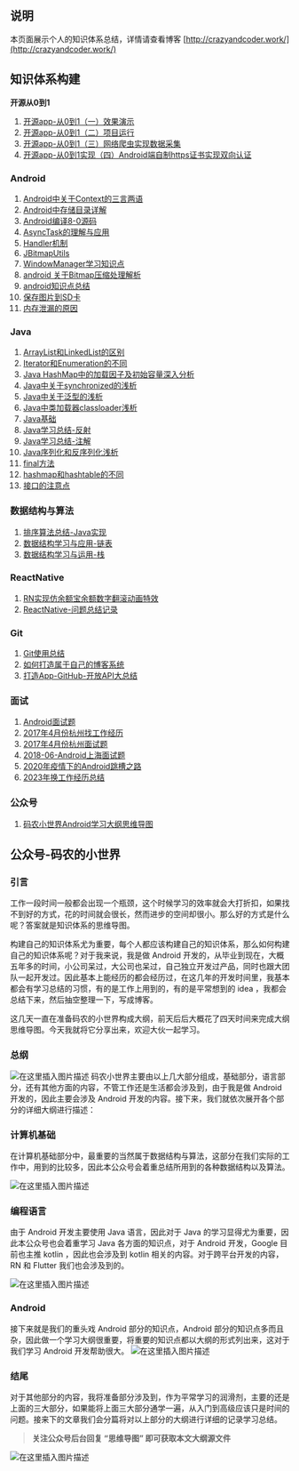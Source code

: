 
## **说明** 
本页面展示个人的知识体系总结，详情请查看博客 [http://crazyandcoder.work/](http://crazyandcoder.work/)

## **知识体系构建**



**开源从0到1**

 1. [开源app-从0到1（一）效果演示](https://github.com/crazyandcoder/blog_backups/blob/master/articles/%E5%BC%80%E6%BA%90%E4%BB%8E0%E5%88%B01%EF%BC%88%E4%B8%80%EF%BC%89%E6%95%88%E6%9E%9C%E6%BC%94%E7%A4%BA.md)
 2. [开源app-从0到1（二）项目运行](https://github.com/crazyandcoder/blog_backups/blob/master/articles/%E5%BC%80%E6%BA%90app-%E4%BB%8E0%E5%88%B01%EF%BC%88%E4%BA%8C%EF%BC%89%E9%A1%B9%E7%9B%AE%E8%BF%90%E8%A1%8C.md)
 3. [开源app-从0到1（三）网络爬虫实现数据采集](https://github.com/crazyandcoder/blog_backups/blob/master/articles/%E5%BC%80%E6%BA%90app-%E4%BB%8E0%E5%88%B01%EF%BC%88%E4%B8%89%EF%BC%89%E7%BD%91%E7%BB%9C%E7%88%AC%E8%99%AB%E5%AE%9E%E7%8E%B0%E6%95%B0%E6%8D%AE%E9%87%87%E9%9B%86.md)
 4. [开源app-从0到1实现（四）Android端自制https证书实现双向认证](https://github.com/crazyandcoder/blog_backups/blob/master/articles/%E5%BC%80%E6%BA%90app-%E4%BB%8E0%E5%88%B01%E5%AE%9E%E7%8E%B0%EF%BC%88%E5%9B%9B%EF%BC%89Android%E7%AB%AF%E8%87%AA%E5%88%B6https%E8%AF%81%E4%B9%A6%E5%AE%9E%E7%8E%B0%E5%8F%8C%E5%90%91%E8%AE%A4%E8%AF%81.md)



### **Android**

 1. [Android中关于Context的三言两语](https://github.com/crazyandcoder/blog_backups/blob/master/articles/Android%E4%B8%AD%E5%85%B3%E4%BA%8EContext%E7%9A%84%E4%B8%89%E8%A8%80%E4%B8%A4%E8%AF%AD.md)
 2. [Android中存储目录详解](https://github.com/crazyandcoder/blog_backups/blob/master/articles/Android%E4%B8%AD%E5%AD%98%E5%82%A8%E7%9B%AE%E5%BD%95%E8%AF%A6%E8%A7%A3.md)
 3. [Android编译8-0源码](https://github.com/crazyandcoder/blog_backups/blob/master/articles/Android%E7%BC%96%E8%AF%918-0%E6%BA%90%E7%A0%81.md)
 4. [AsyncTask的理解与应用](https://github.com/crazyandcoder/blog_backups/blob/master/articles/AsyncTask%E7%9A%84%E7%90%86%E8%A7%A3%E4%B8%8E%E5%BA%94%E7%94%A8.md)
 5. [Handler机制](https://github.com/crazyandcoder/blog_backups/blob/master/articles/Handler%E6%9C%BA%E5%88%B6.md)
 6. [JBitmapUtils](https://github.com/crazyandcoder/blog_backups/blob/master/articles/JBitmapUtils.md)
 7. [WindowManager学习知识点](https://github.com/crazyandcoder/blog_backups/blob/master/articles/WindowManager%E5%AD%A6%E4%B9%A0%E7%9F%A5%E8%AF%86%E7%82%B9.md)
 8. [android 关于Bitmap压缩处理解析](https://github.com/crazyandcoder/blog_backups/blob/master/articles/android%20%E5%85%B3%E4%BA%8EBitmap%E5%8E%8B%E7%BC%A9%E5%A4%84%E7%90%86%E8%A7%A3%E6%9E%90.md)
 9. [android知识点总结](https://github.com/crazyandcoder/blog_backups/blob/master/articles/android%E7%9F%A5%E8%AF%86%E7%82%B9%E6%80%BB%E7%BB%93.md)
 10. [保存图片到SD卡](https://github.com/crazyandcoder/blog_backups/blob/master/articles/%E4%BF%9D%E5%AD%98%E5%9B%BE%E7%89%87%E5%88%B0SD%E5%8D%A1.md)
 11. [内存泄漏的原因](https://github.com/crazyandcoder/blog_backups/blob/master/articles/%E5%86%85%E5%AD%98%E6%B3%84%E6%BC%8F%E7%9A%84%E5%8E%9F%E5%9B%A0.md)


### **Java**

 1. [ArrayList和LinkedList的区别](https://github.com/crazyandcoder/blog_backups/blob/master/articles/ArrayList%E5%92%8CLinkedList%E7%9A%84%E5%8C%BA%E5%88%AB.md)
 2. [Iterator和Enumeration的不同](https://github.com/crazyandcoder/blog_backups/blob/master/articles/Iterator%E5%92%8CEnumeration%E7%9A%84%E4%B8%8D%E5%90%8C.md)
 3. [Java HashMap中的加载因子及初始容量深入分析](https://github.com/crazyandcoder/blog_backups/blob/master/articles/Java%20HashMap%E4%B8%AD%E7%9A%84%E5%8A%A0%E8%BD%BD%E5%9B%A0%E5%AD%90%E5%8F%8A%E5%88%9D%E5%A7%8B%E5%AE%B9%E9%87%8F%E6%B7%B1%E5%85%A5%E5%88%86%E6%9E%90.md)
 4. [Java中关于synchronized的浅析](https://github.com/crazyandcoder/blog_backups/blob/master/articles/Java%E4%B8%AD%E5%85%B3%E4%BA%8Esynchronized%E7%9A%84%E6%B5%85%E6%9E%90.md)
 5. [Java中关于泛型的浅析](https://github.com/crazyandcoder/blog_backups/blob/master/articles/Java%E4%B8%AD%E5%85%B3%E4%BA%8E%E6%B3%9B%E5%9E%8B%E7%9A%84%E6%B5%85%E6%9E%90.md)
 6. [Java中类加载器classloader浅析](https://github.com/crazyandcoder/blog_backups/blob/master/articles/Java%E4%B8%AD%E7%B1%BB%E5%8A%A0%E8%BD%BD%E5%99%A8classloader%E6%B5%85%E6%9E%90.md)
 7. [Java基础](https://github.com/crazyandcoder/blog_backups/blob/master/articles/Java%E5%9F%BA%E7%A1%80.md)
 8. [Java学习总结-反射](https://github.com/crazyandcoder/blog_backups/blob/master/articles/Java%E5%AD%A6%E4%B9%A0%E6%80%BB%E7%BB%93-%E5%8F%8D%E5%B0%84.md)
 9. [Java学习总结-注解](https://github.com/crazyandcoder/blog_backups/blob/master/articles/Java%E5%AD%A6%E4%B9%A0%E6%80%BB%E7%BB%93-%E6%B3%A8%E8%A7%A3.md)
 10. [Java序列化和反序列化浅析](https://github.com/crazyandcoder/blog_backups/blob/master/articles/Java%E5%BA%8F%E5%88%97%E5%8C%96%E5%92%8C%E5%8F%8D%E5%BA%8F%E5%88%97%E5%8C%96%E6%B5%85%E6%9E%90.md) 
 11. [final方法](https://github.com/crazyandcoder/blog_backups/blob/master/articles/final%E6%96%B9%E6%B3%95.md)
 12. [hashmap和hashtable的不同](https://github.com/crazyandcoder/blog_backups/blob/master/articles/hashmap%E5%92%8Chashtable%E7%9A%84%E4%B8%8D%E5%90%8C.md)
 13. [接口的注意点](https://github.com/crazyandcoder/blog_backups/blob/master/articles/%E6%8E%A5%E5%8F%A3%E7%9A%84%E6%B3%A8%E6%84%8F%E7%82%B9.md)


### **数据结构与算法**

 1. [排序算法总结-Java实现](https://github.com/crazyandcoder/blog_backups/blob/master/articles/%E6%8E%92%E5%BA%8F%E7%AE%97%E6%B3%95%E6%80%BB%E7%BB%93-Java%E5%AE%9E%E7%8E%B0.md)
 2. [数据结构学习与应用-链表](https://github.com/crazyandcoder/blog_backups/blob/master/articles/%E6%95%B0%E6%8D%AE%E7%BB%93%E6%9E%84%E5%AD%A6%E4%B9%A0%E4%B8%8E%E5%BA%94%E7%94%A8-%E9%93%BE%E8%A1%A8.md)
 3. [数据结构学习与运用-栈](https://github.com/crazyandcoder/blog_backups/blob/master/articles/%E6%95%B0%E6%8D%AE%E7%BB%93%E6%9E%84%E5%AD%A6%E4%B9%A0%E4%B8%8E%E8%BF%90%E7%94%A8-%E6%A0%88.md)

### **ReactNative**

 1. [RN实现仿余额宝余额数字翻滚动画特效](https://github.com/crazyandcoder/blog_backups/blob/master/articles/RN%E5%AE%9E%E7%8E%B0%E4%BB%BF%E4%BD%99%E9%A2%9D%E5%AE%9D%E4%BD%99%E9%A2%9D%E6%95%B0%E5%AD%97%E7%BF%BB%E6%BB%9A%E5%8A%A8%E7%94%BB%E7%89%B9%E6%95%88.md)
 2. [ReactNative-问题总结记录](https://github.com/crazyandcoder/blog_backups/blob/master/articles/ReactNative-%E9%97%AE%E9%A2%98%E6%80%BB%E7%BB%93%E8%AE%B0%E5%BD%95.md)


### **Git**

 1. [Git使用总结](https://github.com/crazyandcoder/blog_backups/blob/master/articles/Git%E4%BD%BF%E7%94%A8%E6%80%BB%E7%BB%93.md)
 2. [如何打造属于自己的博客系统](https://github.com/crazyandcoder/blog_backups/blob/master/articles/%E5%A6%82%E4%BD%95%E6%89%93%E9%80%A0%E5%B1%9E%E4%BA%8E%E8%87%AA%E5%B7%B1%E7%9A%84%E5%8D%9A%E5%AE%A2%E7%B3%BB%E7%BB%9F.md)
 3. [打造App-GitHub-开放API大总结](https://github.com/crazyandcoder/blog_backups/blob/master/articles/%E6%89%93%E9%80%A0App-GitHub-%E5%BC%80%E6%94%BEAPI%E5%A4%A7%E6%80%BB%E7%BB%93.md)

### **面试**
 1. [Android面试题](https://github.com/crazyandcoder/blog_backups/blob/master/articles/Android%E9%9D%A2%E8%AF%95%E9%A2%98.md)
 2. [2017年4月份杭州找工作经历](https://github.com/crazyandcoder/blog_backups/blob/master/articles/2017%E5%B9%B44%E6%9C%88%E4%BB%BD%E6%9D%AD%E5%B7%9E%E6%89%BE%E5%B7%A5%E4%BD%9C%E7%BB%8F%E5%8E%86.md)
 3. [2017年4月份杭州面试题](https://github.com/crazyandcoder/blog_backups/blob/master/articles/2017%E5%B9%B44%E6%9C%88%E4%BB%BD%E6%9D%AD%E5%B7%9E%E9%9D%A2%E8%AF%95%E9%A2%98.md)
 4. [2018-06-Android上海面试题](https://github.com/crazyandcoder/blog_backups/blob/master/articles/2018-06-Android%E4%B8%8A%E6%B5%B7%E9%9D%A2%E8%AF%95%E9%A2%98.md)
 5. [2020年疫情下的Android跳槽之路](https://github.com/crazyandcoder/blog_backups/blob/master/articles/2020%E5%B9%B4%E7%96%AB%E6%83%85%E4%B8%8B%E7%9A%84Android%E8%B7%B3%E6%A7%BD%E4%B9%8B%E8%B7%AF.md)
 6. [2023年换工作经历总结](http://211.159.225.145/2023/03/25/2023%e5%b9%b4%e6%8d%a2%e5%b7%a5%e4%bd%9c%e7%bb%8f%e5%8e%86%e6%80%bb%e7%bb%93/)
 


### **公众号**
 1. [码农小世界Android学习大纲思维导图](https://github.com/crazyandcoder/blog_backups/blob/master/articles/%E7%A0%81%E5%86%9C%E5%B0%8F%E4%B8%96%E7%95%8CAndroid%E5%AD%A6%E4%B9%A0%E5%A4%A7%E7%BA%B2%E6%80%9D%E7%BB%B4%E5%AF%BC%E5%9B%BE.md)

## 公众号-码农的小世界
### 引言
工作一段时间一般都会出现一个瓶颈，这个时候学习的效率就会大打折扣，如果找不到好的方式，花的时间就会很长，然而进步的空间却很小。那么好的方式是什么呢？答案就是知识体系的思维导图。

构建自己的知识体系尤为重要，每个人都应该构建自己的知识体系，那么如何构建自己的知识体系呢？对于我来说，我是做 Android 开发的，从毕业到现在，大概五年多的时间，小公司呆过，大公司也呆过，自己独立开发过产品，同时也跟大团队一起开发过。因此基本上能经历的都会经历过，在这几年的开发时间里，我基本都会有学习总结的习惯，有的是工作上用到的，有的是平常想到的 idea ，我都会总结下来，然后抽空整理一下，写成博客。

 这几天一直在准备码农的小世界构成大纲，前天后后大概花了四天时间来完成大纲思维导图。今天我就将它分享出来，欢迎大伙一起学习。

### 总纲
 ![在这里插入图片描述](https://imgconvert.csdnimg.cn/aHR0cHM6Ly91c2VyLWdvbGQtY2RuLnhpdHUuaW8vMjAxOS8xMC8xNS8xNmRjZjYzMTgyYzM3Zjg5?x-oss-process=image/format,png)
 码农小世界主要由以上几大部分组成，基础部分，语言部分，还有其他方面的内容，不管工作还是生活都会涉及到，由于我是做 Android 开发的，因此主要会涉及 Android 开发的内容。接下来，我们就依次展开各个部分的详细大纲进行描述：

### 计算机基础
在计算机基础部分中，最重要的当然属于数据结构与算法，这部分在我们实际的工作中，用到的比较多，因此本公众号会着重总结所用到的各种数据结构以及算法。

![在这里插入图片描述](https://imgconvert.csdnimg.cn/aHR0cHM6Ly91c2VyLWdvbGQtY2RuLnhpdHUuaW8vMjAxOS8xMC8xNS8xNmRjZjYzMTg0NDNmNWJl?x-oss-process=image/format,png)

### 编程语言
由于 Android 开发主要使用 Java 语言，因此对于 Java 的学习显得尤为重要，因此本公众号也会着重学习 Java 各方面的知识点，对于 Android 开发，Google 目前也主推 kotlin ，因此也会涉及到 kotlin 相关的内容。对于跨平台开发的内容，RN 和 Flutter 我们也会涉及到的。

![在这里插入图片描述](https://imgconvert.csdnimg.cn/aHR0cHM6Ly91c2VyLWdvbGQtY2RuLnhpdHUuaW8vMjAxOS8xMC8xNS8xNmRjZjYzMTgzYzA1NmEy?x-oss-process=image/format,png)

### Android 
接下来就是我们的重头戏 Android 部分的知识点，Android 部分的知识点多而且杂，因此做一个学习大纲很重要，将重要的知识点都以大纲的形式列出来，这对于我们学习 Android 开发帮助很大。
![在这里插入图片描述](https://imgconvert.csdnimg.cn/aHR0cHM6Ly91c2VyLWdvbGQtY2RuLnhpdHUuaW8vMjAxOS8xMC8xNS8xNmRjZjYzMTg0MTE4YTMw?x-oss-process=image/format,png)
### 结尾
对于其他部分的内容，我将准备部分涉及到，作为平常学习的润滑剂，主要的还是上面的三大部分，如果能将上面三大部分通学一遍，从入门到高级应该只是时间的问题。接来下的文章我们会分篇将对以上部分的大纲进行详细的记录学习总结。

> **关注公众号后台回复 “思维导图” 即可获取本文大纲源文件**

![在这里插入图片描述](https://imgconvert.csdnimg.cn/aHR0cHM6Ly91c2VyLWdvbGQtY2RuLnhpdHUuaW8vMjAxOS8xMC8xNS8xNmRjZjYzMTg0NWMzM2Q2?x-oss-process=image/format,png)

 

